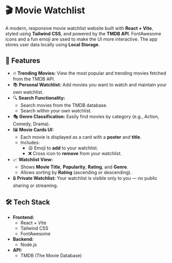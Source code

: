 
# 🎬 Movie Watchlist 

A modern, responsive movie watchlist website built with **React + Vite**, styled using **Tailwind CSS**, and powered by the **TMDB API**. FontAwesome icons and a fun emoji are used to make the UI more interactive. The app stores user data locally using **Local Storage**.

## 🌟 Features

- 🔥 **Trending Movies:** View the most popular and trending movies fetched from the TMDB API.
- 📚 **Personal Watchlist:** Add movies you want to watch and maintain your own watchlist.
- 🔍 **Search Functionality:**
  - Search movies from the TMDB database.
  - Search within your own watchlist.
- 🎭 **Genre Classification:** Easily find movies by category (e.g., Action, Comedy, Drama).
- 🖼️ **Movie Cards UI:**
  - Each movie is displayed as a card with a **poster** and **title**.
  - Includes:
    - 😜 Emoji to **add** to your watchlist.
    - ❌ Cross icon to **remove** from your watchlist.
- 📈 **Watchlist View:**
  - Shows **Movie Title**, **Popularity**, **Rating**, and **Genre**.
  - Allows sorting by **Rating** (ascending or descending).
- 🔒 **Private Watchlist:** Your watchlist is visible only to you — no public sharing or streaming.


## 🛠️ Tech Stack

- **Frontend:**
  - React + Vite
  - Tailwind CSS
  - FontAwesome
- **Backend:**
  - Node.js
- **API:**
  - TMDB (The Movie Database)



